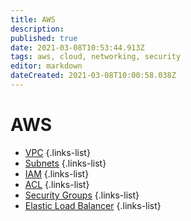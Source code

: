 ```yaml
---
title: AWS
description: 
published: true
date: 2021-03-08T10:53:44.913Z
tags: aws, cloud, networking, security
editor: markdown
dateCreated: 2021-03-08T10:00:58.038Z
---
```


# AWS
- [VPC](/training/aws/vpc)
{.links-list}
- [Subnets](/training/aws/subnets)
{.links-list}
- [IAM](/training/cloud_and_devops/network_and_security/aws/iam)
{.links-list}
- [ACL](/training/cloud_and_devops/network_and_security/aws/acl)
{.links-list}
- [Security Groups](/training/cloud_and_devops/network_and_security/aws/security_groups)
{.links-list}
- [Elastic Load Balancer](/training/cloud_and_devops/network_and_security/aws/elastic_load_balancer)
{.links-list}
